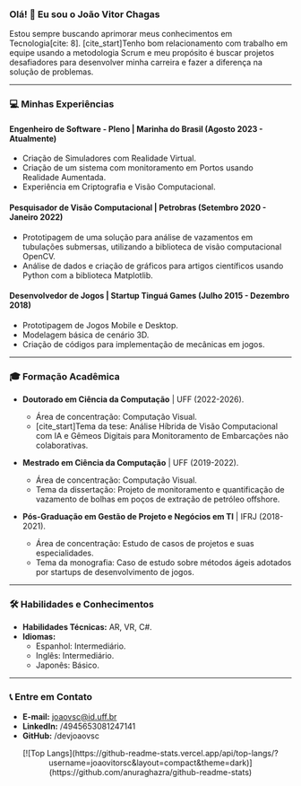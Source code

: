 ### Olá! 👋 Eu sou o João Vitor Chagas

Estou sempre buscando aprimorar meus conhecimentos em Tecnologia[cite: 8]. [cite_start]Tenho bom relacionamento com trabalho em equipe usando a metodologia Scrum e meu propósito é buscar projetos desafiadores para desenvolver minha carreira e fazer a diferença na solução de problemas.

---

### 💻 Minhas Experiências

#### Engenheiro de Software - Pleno | Marinha do Brasil (Agosto 2023 - Atualmente) 
* Criação de Simuladores com Realidade Virtual.
* Criação de um sistema com monitoramento em Portos usando Realidade Aumentada.
* Experiência em Criptografia e Visão Computacional.

#### Pesquisador de Visão Computacional | Petrobras (Setembro 2020 - Janeiro 2022)
* Prototipagem de uma solução para análise de vazamentos em tubulações submersas, utilizando a biblioteca de visão computacional OpenCV.
* Análise de dados e criação de gráficos para artigos científicos usando Python com a biblioteca Matplotlib.

#### Desenvolvedor de Jogos | Startup Tinguá Games (Julho 2015 - Dezembro 2018)
* Prototipagem de Jogos Mobile e Desktop.
* Modelagem básica de cenário 3D.
* Criação de códigos para implementação de mecânicas em jogos.


---

### 🎓 Formação Acadêmica

* **Doutorado em Ciência da Computação** | UFF (2022-2026).
    * Área de concentração: Computação Visual.
    * [cite_start]Tema da tese: Análise Híbrida de Visão Computacional com IA e Gêmeos Digitais para Monitoramento de Embarcações não colaborativas.

* **Mestrado em Ciência da Computação** | UFF (2019-2022).
    * Área de concentração: Computação Visual.
    * Tema da dissertação: Projeto de monitoramento e quantificação de vazamento de bolhas em poços de extração de petróleo offshore.

* **Pós-Graduação em Gestão de Projeto e Negócios em TI** | IFRJ (2018-2021).
    * Área de concentração: Estudo de casos de projetos e suas especialidades.
    * Tema da monografia: Caso de estudo sobre métodos ágeis adotados por startups de desenvolvimento de jogos.

---

### 🛠️ Habilidades e Conhecimentos

* **Habilidades Técnicas:** AR, VR, C#.
* **Idiomas:**
    * Espanhol: Intermediário.
    * Inglês: Intermediário.
    * Japonês: Básico.

---

### 📞 Entre em Contato

* **E-mail:** joaovsc@id.uff.br 
* **LinkedIn:** /4945653081247141 
* **GitHub:** /devjoaovsc 

<div align="center">
  [![Top Langs](https://github-readme-stats.vercel.app/api/top-langs/?username=joaovitorsc&layout=compact&theme=dark)](https://github.com/anuraghazra/github-readme-stats)
</div>
